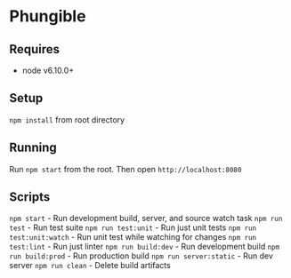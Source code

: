 # Phungible

## Requires
* node v6.10.0+


## Setup
`npm install` from root directory

## Running
Run `npm start` from the root.  Then open `http://localhost:8080`

## Scripts

`npm start` - Run development build, server, and source watch task
`npm run test` - Run test suite
`npm run test:unit` - Run just unit tests
`npm run test:unit:watch` - Run unit test while watching for changes
`npm run test:lint` - Run just linter
`npm run build:dev` - Run development build
`npm run build:prod` - Run production build
`npm run server:static` - Run dev server
`npm run clean` - Delete build artifacts
